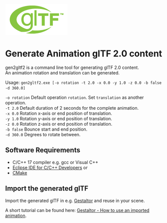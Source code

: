 [![](glTF.png)](https://github.com/KhronosGroup/glTF/tree/master/specification/2.0)

# Generate Animation glTF 2.0 content

gen2gltf2 is a command line tool for generating glTF 2.0 content.  
An animation rotation and translation can be generated.  

Usage: `gen2gltf2.exe [-o rotation -t 2.0 -x 0.0 -y 1.0 -z 0.0 -b false -d 360.0]`  

`-o rotation` Default operation `rotation`. Set `translation` as another operation.  
`-t 2.0` Default duration of 2 seconds for the complete animation.  
`-x 0.0` Rotation x-axis or end position of translation.  
`-y 1.0` Rotation y-axis or end position of translation.  
`-z 0.0` Rotation z-axis or end position of translation.  
`-b false` Bounce start and end position.  
`-d 360.0` Degrees to rotate between.  


## Software Requirements

* C/C++ 17 compiler e.g. gcc or Visual C++
* [Eclipse IDE for C/C++ Developers](https://www.eclipse.org/downloads/packages/release/2021-03/r/eclipse-ide-cc-developers) or  
* [CMake](https://cmake.org/)  


## Import the generated glTF

Import the generated glTF in e.g. [Gestaltor](https://gestaltor.io/) and reuse in your scene.  

A short tutorial can be found here: [Gestaltor - How to use an imported animation](https://docs.gestaltor.io/#use-an-imported-animation).  
